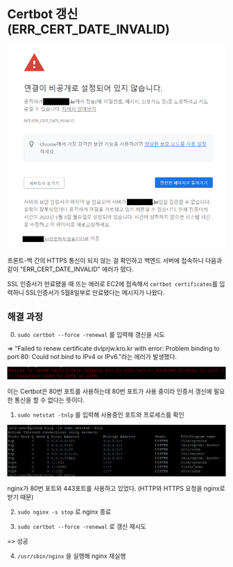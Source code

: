 # Certbot 갱신 (ERR_CERT_DATE_INVALID)

![image-20220509013356285](../../../../public/assets/image-20220509013356285.png)

프론트-백 간의 HTTPS 통신이 되지 않는 걸 확인하고 백엔드 서버에 접속하니 다음과 같이 "ERR_CERT_DATE_INVALID" 에러가 떴다.

SSL 인증서가 만료됐을 때 뜨는 에러로 EC2에 접속해서 `certbot certificates`를 입력하니 SSL인증서가 5월8일부로 만료됐다는 메시지가 나왔다.



## 해결 과정

0. `sudo certbot --force -renewal` 를 입력해 갱신을 시도

=> "Failed to renew certificate dvlprjw.kro.kr with error: Problem binding to port 80: Could not bind to IPv4 or IPv6."라는 에러가 발생했다.

![image-20220510084721798](../../../../public/assets/image-20220510084721798.png)

이는 Certbot은 80번 포트를 사용하는데 80번 포트가 사용 중이라 인증서 갱신에 필요한 통신을 할 수 없다는 뜻이다.



1. `sudo netstat -tnlp` 를 입력해 사용중인 포트와 프로세스를 확인

![image-20220510085801574](../../../../public/assets/image-20220510085801574.png)

nginx가 80번 포트와 443포트를 사용하고 있었다. (HTTP와 HTTPS 요청을 nginx로 받기 때문)



2. `sudo nginx -s stop` 로 nginx 종료



3. `sudo certbot --force -renewal` 로 갱신 재시도

=> 성공



4. `/usr/sbin/nginx` 을 실행해 nginx 재실행